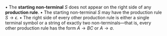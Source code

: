 • The **starting non-terminal** $S$ does not appear on the right side of any **production rule**.
• The starting non-terminal $S$ may have the production rule $S \to \epsilon$.
• The right side of every other production rule is either a single terminal symbol or a string of exactly two non-terminals—that is, every other production rule has the form $A \to BC$ or $A \to a$.


